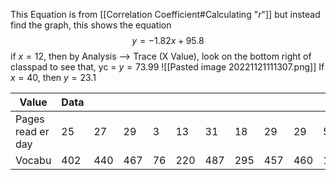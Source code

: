 This Equation is from [[Correlation Coefficient#Calculating "*r*"]] but instead find the graph, this shows the equation
$$y=-1.82x+95.8$$
if $x=12,$  then by Analysis --> Trace (X Value), look on the bottom right of classpad to see that, yc = $y=73.99$
![[Pasted image 20221121111307.png]]
If $x = 40$, then $y = 23.1$

| Value             | Data |     |     |     |     |     |     |     |     |     |
| ----------------- | ---- | --- | --- | --- | --- | --- | --- | --- | --- | --- |
| Pages read er day | 25   | 27  | 29  | 3   | 13  | 31  | 18  | 29  | 29  | 5   |
| Vocabu            | 402  | 440 | 467 | 76  | 220 | 487 | 295 | 457 | 460 | 106    |


